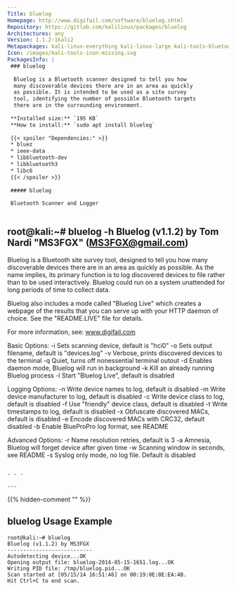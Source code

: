 ```yaml
---
Title: bluelog
Homepage: http://www.digifail.com/software/bluelog.shtml
Repository: https://gitlab.com/kalilinux/packages/bluelog
Architectures: any
Version: 1.1.2-1kali2
Metapackages: kali-linux-everything kali-linux-large kali-tools-bluetooth kali-tools-wireless 
Icon: /images/kali-tools-icon-missing.svg
PackagesInfo: |
 ### bluelog
 
  Bluelog is a Bluetooth scanner designed to tell you how
  many discoverable devices there are in an area as quickly
  as possible. It is intended to be used as a site survey
  tool, identifying the number of possible Bluetooth targets
  there are in the surrounding environment.
 
 **Installed size:** `195 KB`  
 **How to install:** `sudo apt install bluelog`  
 
 {{< spoiler "Dependencies:" >}}
 * bluez
 * ieee-data
 * libbluetooth-dev
 * libbluetooth3 
 * libc6 
 {{< /spoiler >}}
 
 ##### bluelog
 
 Bluetooth Scanner and Logger
 
 ```
 root@kali:~# bluelog -h
 Bluelog (v1.1.2) by Tom Nardi "MS3FGX" (MS3FGX@gmail.com)
 ----------------------------------------------------------------
 Bluelog is a Bluetooth site survey tool, designed to tell you how
 many discoverable devices there are in an area as quickly as possible.
 As the name implies, its primary function is to log discovered devices
 to file rather than to be used interactively. Bluelog could run on a
 system unattended for long periods of time to collect data.
 
 Bluelog also includes a mode called "Bluelog Live" which creates a
 webpage of the results that you can serve up with your HTTP daemon of
 choice. See the "README.LIVE" file for details.
 
 For more information, see: www.digifail.com
 
 Basic Options:
 	-i <interface>     Sets scanning device, default is "hci0"
 	-o <filename>      Sets output filename, default is "devices.log"
 	-v                 Verbose, prints discovered devices to the terminal
 	-q                 Quiet, turns off nonessential terminal outout
 	-d                 Enables daemon mode, Bluelog will run in background
 	-k                 Kill an already running Bluelog process
 	-l                 Start "Bluelog Live", default is disabled
 
 Logging Options:
 	-n                 Write device names to log, default is disabled
 	-m                 Write device manufacturer to log, default is disabled
 	-c                 Write device class to log, default is disabled
 	-f                 Use "friendly" device class, default is disabled
 	-t                 Write timestamps to log, default is disabled
 	-x                 Obfuscate discovered MACs, default is disabled
 	-e                 Encode discovered MACs with CRC32, default disabled
 	-b                 Enable BlueProPro log format, see README
 
 Advanced Options:
 	-r <retries>       Name resolution retries, default is 3
 	-a <minutes>       Amnesia, Bluelog will forget device after given time
 	-w <seconds>       Scanning window in seconds, see README
 	-s                 Syslog only mode, no log file. Default is disabled
 
 ```
 
 - - -
 
---
```

{{% hidden-comment "<!--Do not edit anything above this line-->" %}}

## bluelog Usage Example

```
root@kali:~# bluelog
Bluelog (v1.1.2) by MS3FGX
---------------------------
Autodetecting device...OK
Opening output file: bluelog-2014-05-15-1651.log...OK
Writing PID file: /tmp/bluelog.pid...OK
Scan started at [05/15/14 16:51:46] on 00:19:0E:0E:EA:4B.
Hit Ctrl+C to end scan.
```
